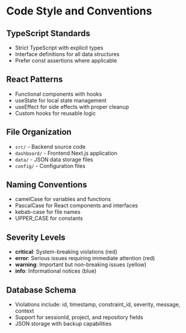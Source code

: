 # Code Style and Conventions

## TypeScript Standards
- Strict TypeScript with explicit types
- Interface definitions for all data structures
- Prefer const assertions where applicable

## React Patterns
- Functional components with hooks
- useState for local state management
- useEffect for side effects with proper cleanup
- Custom hooks for reusable logic

## File Organization
- `src/` - Backend source code
- `dashboard/` - Frontend Next.js application
- `data/` - JSON data storage files
- `config/` - Configuration files

## Naming Conventions
- camelCase for variables and functions
- PascalCase for React components and interfaces
- kebab-case for file names
- UPPER_CASE for constants

## Severity Levels
- **critical**: System-breaking violations (red)
- **error**: Serious issues requiring immediate attention (red)
- **warning**: Important but non-breaking issues (yellow)
- **info**: Informational notices (blue)

## Database Schema
- Violations include: id, timestamp, constraint_id, severity, message, context
- Support for sessionId, project, and repository fields
- JSON storage with backup capabilities